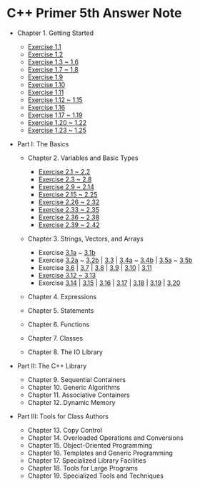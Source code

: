 C++ Primer 5th Answer Note
=======

- Chapter 1. Getting Started
  - [Exercise 1.1](/Cpp-Primer/ch01/ex1.1)
  - [Exercise 1.2](/Cpp-Primer/ch01/ex1.2)
  - [Exercise 1.3 ~ 1.6](/Cpp-Primer/ch01/ex1.3_1.6)
  - [Exercise 1.7 ~ 1.8](/Cpp-Primer/ch01/ex1.7_1.8)
  - [Exercise 1.9](https://github.com/pezy/Cpp-Primer/blob/master/ch01/ex1_9.cpp)
  - [Exercise 1.10](https://github.com/pezy/Cpp-Primer/blob/master/ch01/ex1_10.cpp)
  - [Exercise 1.11](https://github.com/pezy/Cpp-Primer/blob/master/ch01/ex1_11.cpp)
  - [Exercise 1.12 ~ 1.15](/Cpp-Primer/ch01/ex1.12_1.15)
  - [Exercise 1.16](/Cpp-Primer/ch01/ex1.16)
  - [Exercise 1.17 ~ 1.19](/Cpp-Primer/ch01/ex1.17_1.19)
  - [Exercise 1.20 ~ 1.22](/Cpp-Primer/ch01/ex1.20_1.22)
  - [Exercise 1.23 ~ 1.25](/Cpp-Primer/ch01/ex1.23_1.25)

- Part I: The Basics
  - Chapter 2. Variables and Basic Types
    - [Exercise 2.1 ~ 2.2](/Cpp-Primer/ch02/ex2.1_2.2)
    - [Exercise 2.3 ~ 2.8](/Cpp-Primer/ch02/ex2.3_2.8)
    - [Exercise 2.9 ~ 2.14](/Cpp-Primer/ch02/ex2.9_2.14)
    - [Exercise 2.15 ~ 2.25](/Cpp-Primer/ch02/ex2.15_2.25)
    - [Exercise 2.26 ~ 2.32](/Cpp-Primer/ch02/ex2.26_2.32)
    - [Exercise 2.33 ~ 2.35](/Cpp-Primer/ch02/ex2.33_2.35)
    - [Exercise 2.36 ~ 2.38](/Cpp-Primer/ch02/ex2.36_2.38)
    - [Exercise 2.39 ~ 2.42](/Cpp-Primer/ch02/ex2.39_2.42)
  - Chapter 3. Strings, Vectors, and Arrays
    - Exercise [3.1a](https://github.com/pezy/Cpp-Primer/blob/master/ch03/ex3_1a.cpp) ~
    [3.1b](https://github.com/pezy/Cpp-Primer/blob/master/ch03/ex3_1b.cpp)
    - Exercise [3.2a](https://github.com/pezy/Cpp-Primer/blob/master/ch03/ex3_2a.cpp) ~
    [3.2b](https://github.com/pezy/Cpp-Primer/blob/master/ch03/ex3_2b.cpp) |
    [3.3](/Cpp-Primer/ch03/ex3.3) |
    [3.4a](https://github.com/pezy/Cpp-Primer/blob/master/ch03/ex3_4a.cpp) ~
    [3.4b](https://github.com/pezy/Cpp-Primer/blob/master/ch03/ex3_4b.cpp) |
    [3.5a](https://github.com/pezy/Cpp-Primer/blob/master/ch03/ex3_5a.cpp) ~
    [3.5b](https://github.com/pezy/Cpp-Primer/blob/master/ch03/ex3_5b.cpp)
    - Exercise [3.6](https://github.com/pezy/Cpp-Primer/blob/master/ch03/ex3_6.cpp) |
    [3.7](/Cpp-Primer/ch03/ex3.7) |
    [3.8](https://github.com/pezy/Cpp-Primer/blob/master/ch03/ex3_8.cpp) |
    [3.9](/Cpp-Primer/ch03/ex3.9) |
    [3.10](https://github.com/pezy/Cpp-Primer/blob/master/ch03/ex3_10.cpp) |
    [3.11](/Cpp-Primer/ch03/ex3.11)
    - [Exercise 3.12 ~ 3.13](/Cpp-Primer/ch03/ex3.12_3.13)
    - Exercise [3.14](https://github.com/pezy/Cpp-Primer/blob/master/ch03/ex3_14.cpp) |
    [3.15](https://github.com/pezy/Cpp-Primer/blob/master/ch03/ex3_15.cpp) |
    [3.16](https://github.com/pezy/Cpp-Primer/blob/master/ch03/ex3_16.cpp) |
    [3.17](https://github.com/pezy/Cpp-Primer/blob/master/ch03/ex3_17.cpp) |
    [3.18](https://github.com/pezy/Cpp-Primer/blob/master/ch03/ex3_18.cpp) |
    [3.19](https://github.com/pezy/Cpp-Primer/blob/master/ch03/ex3_19.cpp) |
    [3.20](https://github.com/pezy/Cpp-Primer/blob/master/ch03/ex3_20.cpp)

  - Chapter 4. Expressions
  - Chapter 5. Statements
  - Chapter 6. Functions
  - Chapter 7. Classes
  - Chapter 8. The IO Library

- Part II: The C++ Library
  - Chapter 9. Sequential Containers
  - Chapter 10. Generic Algorithms
  - Chapter 11. Associative Containers
  - Chapter 12. Dynamic Memory

- Part III: Tools for Class Authors
  - Chapter 13. Copy Control
  - Chapter 14. Overloaded Operations and Conversions
  - Chapter 15. Object-Oriented Programming
  - Chapter 16. Templates and Generic Programming
  - Chapter 17. Specialized Library Facilities
  - Chapter 18. Tools for Large Programs
  - Chapter 19. Specialized Tools and Techniques
